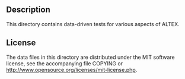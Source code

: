 Description
------------

This directory contains data-driven tests for various aspects of ALTEX.

License
--------

The data files in this directory are distributed under the MIT software
license, see the accompanying file COPYING or
http://www.opensource.org/licenses/mit-license.php.

